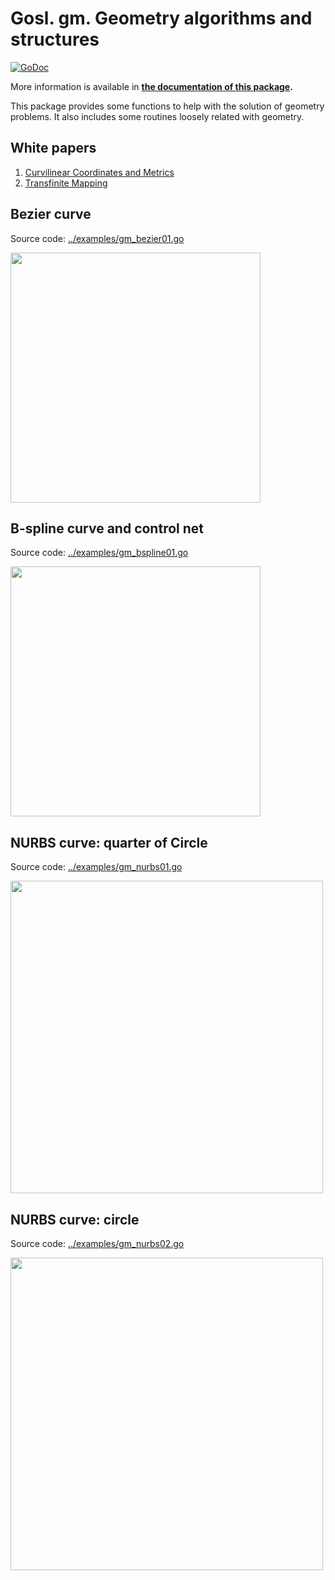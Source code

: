 # Gosl. gm. Geometry algorithms and structures

[![GoDoc](https://pkg.go.dev/github.com/cpmech/gosl/gm?status.svg)](https://pkg.go.dev/github.com/cpmech/gosl/gm) 

More information is available in **[the documentation of this package](https://pkg.go.dev/github.com/cpmech/gosl/gm).**

This package provides some functions to help with the solution of geometry problems. It also
includes some routines loosely related with geometry.

## White papers

1. [Curvilinear Coordinates and Metrics](https://github.com/cpmech/gosl/blob/master/doc/metrics.pdf)
2. [Transfinite Mapping](https://github.com/cpmech/gosl/blob/master/doc/transfinite.pdf)

## Bezier curve

Source code: <a href="../examples/gm_bezier01.go">../examples/gm_bezier01.go</a>

<div id="container">
<p><img src="../examples/figs/gm_bezier01.png" width="400"></p>
</div>



## B-spline curve and control net

Source code: <a href="../examples/gm_bspline01.go">../examples/gm_bspline01.go</a>

<div id="container">
<p><img src="../examples/figs/gm_bspline01.png" width="400"></p>
</div>



## NURBS curve: quarter of Circle

Source code: <a href="../examples/gm_nurbs01.go">../examples/gm_nurbs01.go</a>

<div id="container">
<p><img src="../examples/figs/gm_nurbs01.png" width="500"></p>
</div>



## NURBS curve: circle

Source code: <a href="../examples/gm_nurbs02.go">../examples/gm_nurbs02.go</a>

<div id="container">
<p><img src="../examples/figs/gm_nurbs02.png" width="500"></p>
</div>
